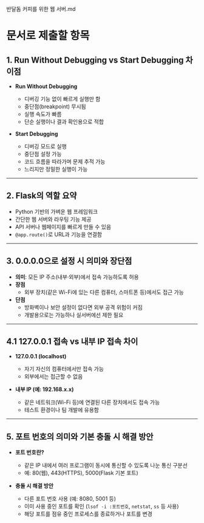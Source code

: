반달돔 커피를 위한 웹 서버.md

# 문서로 제출할 항목

## 1. Run Without Debugging vs Start Debugging 차이점

- **Run Without Debugging**
  - 디버깅 기능 없이 빠르게 실행만 함
  - 중단점(breakpoint) 무시됨
  - 실행 속도가 빠름
  - 단순 실행이나 결과 확인용으로 적합

- **Start Debugging**
  - 디버깅 모드로 실행
  - 중단점 설정 가능
  - 코드 흐름을 따라가며 문제 추적 가능
  - 느리지만 정밀한 실행이 가능

---

## 2. Flask의 역할 요약

- Python 기반의 가벼운 웹 프레임워크
- 간단한 웹 서버와 라우팅 기능 제공
- API 서버나 웹페이지를 빠르게 만들 수 있음
- `@app.route()`로 URL과 기능을 연결함

---

## 3. 0.0.0.0으로 설정 시 의미와 장단점

- **의미**: 모든 IP 주소(내부·외부)에서 접속 가능하도록 허용
- **장점**
  - 외부 장치(같은 Wi-Fi에 있는 다른 컴퓨터, 스마트폰 등)에서도 접근 가능
- **단점**
  - 방화벽이나 보안 설정이 없다면 외부 공격 위험이 커짐
  - 개발용으로는 가능하나 실서버에선 제한 필요

---

## 4.1 127.0.0.1 접속 vs 내부 IP 접속 차이

- **127.0.0.1 (localhost)**
  - 자기 자신의 컴퓨터에서만 접속 가능
  - 외부에서는 접근할 수 없음

- **내부 IP (예: 192.168.x.x)**
  - 같은 네트워크(Wi-Fi 등)에 연결된 다른 장치에서도 접속 가능
  - 테스트 환경이나 팀 개발에 유용함

---

## 5. 포트 번호의 의미와 기본 충돌 시 해결 방안

- **포트 번호란?**
  - 같은 IP 내에서 여러 프로그램이 동시에 통신할 수 있도록 나눈 통신 구분선
  - 예: 80(웹), 443(HTTPS), 5000(Flask 기본 포트)

- **충돌 시 해결 방안**
  - 다른 포트 번호 사용 (예: 8080, 5001 등)
  - 이미 사용 중인 포트를 확인 (`lsof -i :포트번호`, `netstat`, `ss` 등 사용)
  - 해당 포트를 점유 중인 프로세스를 종료하거나 포트를 변경

